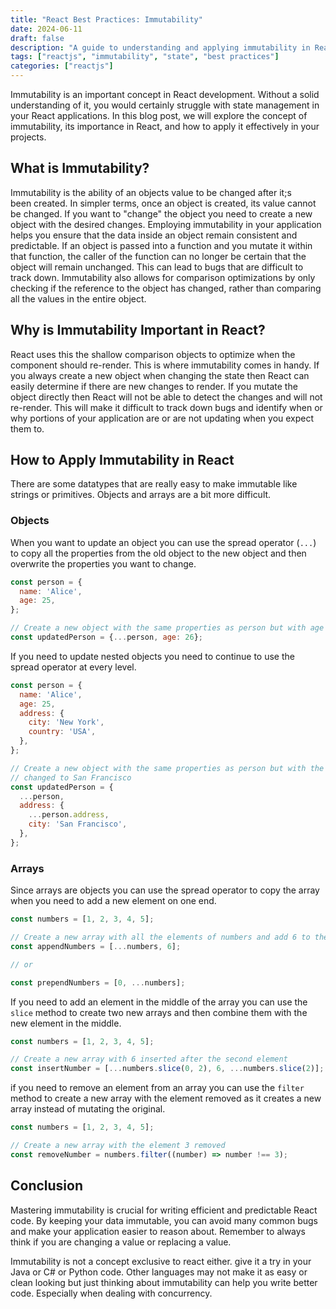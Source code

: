 ```yaml
---
title: "React Best Practices: Immutability"
date: 2024-06-11
draft: false
description: "A guide to understanding and applying immutability in React for better state management."
tags: ["reactjs", "immutability", "state", "best practices"]
categories: ["reactjs"]
---
```


Immutability is an important concept in React development. Without a solid
understanding of it, you would certainly struggle with state management in your
React applications. In this blog post, we will explore the concept of
immutability, its importance in React, and how to apply it effectively in your
projects.

## What is Immutability?

Immutability is the ability of an objects value to be changed after it;s  
been created. In simpler terms, once an object is created, its value cannot be
changed. If you want to "change" the object you need to create a new object with
the desired changes. Employing immutability in your application helps you
ensure that the data inside an object remain consistent and predictable. If
an object is passed into a function and you mutate it within that function, the
caller of the function can no longer be certain that the object will remain
unchanged. This can lead to bugs that are difficult to track down.
Immutability also allows for comparison optimizations by only checking if the
reference to the object has changed, rather than comparing all the values in the
entire object.

## Why is Immutability Important in React?

React uses this the shallow comparison objects to optimize when the
component should re-render. This is where immutability comes in handy. If
you always create a new object when changing the state then React can easily
determine if there are new changes to render. If you mutate the object directly
then React will not be able to detect the changes and will not re-render. This
will make it difficult to track down bugs and identify when or why portions
of your application are or are not updating when you expect them to.

## How to Apply Immutability in React

There are some datatypes that are really easy to make immutable like strings
or primitives. Objects and arrays are a bit more difficult.

### Objects

When you want to update an object you can use the spread operator (`...`)
to copy all the properties from the old object to the new object and then
overwrite the properties you want to change.

```javascript
const person = {
  name: 'Alice',
  age: 25,
};

// Create a new object with the same properties as person but with age 26
const updatedPerson = {...person, age: 26};

```

If you need to update nested objects you need to continue to use the spread
operator at every level.

```javascript
const person = {
  name: 'Alice',
  age: 25,
  address: {
    city: 'New York',
    country: 'USA',
  },
};

// Create a new object with the same properties as person but with the city
// changed to San Francisco
const updatedPerson = {
  ...person,
  address: {
    ...person.address,
    city: 'San Francisco',
  },
};
```

### Arrays

Since arrays are objects you can use the spread operator to copy the array
when you need to add a new element on one end.

```javascript
const numbers = [1, 2, 3, 4, 5];

// Create a new array with all the elements of numbers and add 6 to the end
const appendNumbers = [...numbers, 6];

// or

const prependNumbers = [0, ...numbers];
```

If you need to add an element in the middle of the array you can use the
`slice` method to create two new arrays and then combine them with the new
element in the middle.

```javascript
const numbers = [1, 2, 3, 4, 5];

// Create a new array with 6 inserted after the second element
const insertNumber = [...numbers.slice(0, 2), 6, ...numbers.slice(2)];
```

if you need to remove an element from an array you can use the `filter` method
to create a new array with the element removed as it creates a new array
instead of mutating the original.

```javascript
const numbers = [1, 2, 3, 4, 5];

// Create a new array with the element 3 removed
const removeNumber = numbers.filter((number) => number !== 3);
```

## Conclusion

Mastering immutability is crucial for writing efficient and predictable
React code. By keeping your data immutable, you can avoid many common bugs
and make your application easier to reason about. Remember to always think
if you are changing a value or replacing a value.

Immutability is not a concept exclusive to react either. give it a try in
your Java or C# or Python code. Other languages may not make it as easy or
clean looking but just thinking about immutability can help you write better
code. Especially when dealing with concurrency.
